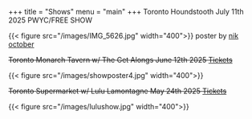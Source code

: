 +++
title = "Shows"
menu = "main"
+++
Toronto Houndstooth July 11th 2025 PWYC/FREE SHOW 

{{< figure src="/images/IMG_5626.jpg" width="400">}}
poster by [nik october](https://nikoctober.com/)

~~Toronto Monarch Tavern w/ The Get Alongs June 12th 2025 [Tickets](https://www.eventbrite.ca/e/haunt-release-show-tickets-1354303651679?utm-campaign=social&utm-content=attendeeshare&utm-medium=discovery&utm-term=listing&utm-source=cp&aff=ebdsshcopyurl)~~

{{< figure src="/images/showposter4.jpg" width="400">}}

~~Toronto Supermarket w/ Lulu Lamontagne May 24th 2025 [Tickets](https://www.ticketweb.ca/event/lulu-lamontagne-w-jaeger-supermarket-tickets/14429603?fbclid=PAZXh0bgNhZW0CMTEAAaf8xhaS-qNclvdDvy1mPfxZEcAVgjVHIzcgZaTUyC7ZqkhThbHL2OGHj-Bk2Q_aem_8PWW9OFJJLGq7C_Nx_nOJA)~~

{{< figure src="/images/lulushow.jpg" width="400">}}
